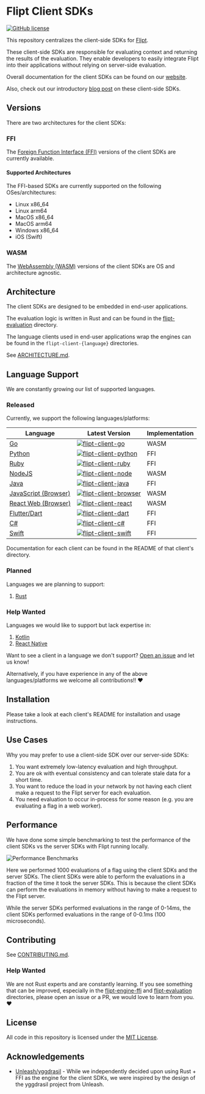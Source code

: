 # Flipt Client SDKs

[![GitHub license](https://img.shields.io/github/license/flipt-io/flipt-client-sdks)](https://github.com/flipt-io/flipt-client-sdks/blob/main/LICENSE)

This repository centralizes the client-side SDKs for [Flipt](https://github.com/flipt-io/flipt).

These client-side SDKs are responsible for evaluating context and returning the results of the evaluation. They enable developers to easily integrate Flipt into their applications without relying on server-side evaluation.

Overall documentation for the client SDKs can be found on our [website](https://www.flipt.io/docs/integration/client).

Also, check out our introductory [blog post](https://www.flipt.io/blog/new-client-side-evaluation) on these client-side SDKs.

## Versions

There are two architectures for the client SDKs:

### FFI

The [Foreign Function Interface (FFI)](https://en.wikipedia.org/wiki/Foreign_function_interface) versions of the client SDKs are currently available.

#### Supported Architectures

The FFI-based SDKs are currently supported on the following OSes/architectures:

- Linux x86_64
- Linux arm64
- MacOS x86_64
- MacOS arm64
- Windows x86_64
- iOS (Swift)

### WASM

The [WebAssembly (WASM)](https://webassembly.org/) versions of the client SDKs are OS and architecture agnostic.

## Architecture

The client SDKs are designed to be embedded in end-user applications.

The evaluation logic is written in Rust and can be found in the [flipt-evaluation](./flipt-evaluation/) directory.

The language clients used in end-user applications wrap the engines can be found in the `flipt-client-{language}` directories.

See [ARCHITECTURE.md](./ARCHITECTURE.md).

## Language Support

We are constantly growing our list of supported languages.

### Released

Currently, we support the following languages/platforms:

| Language                                       | Latest Version                                                                                                                                                                                | Implementation |
|------------------------------------------------|-----------------------------------------------------------------------------------------------------------------------------------------------------------------------------------------------|----------------|
| [Go](./flipt-client-go)                        | [![flipt-client-go](https://img.shields.io/github/v/tag/flipt-io/flipt-client-go?filter=v*&label=flipt-client-go)](https://github.com/flipt-io/flipt-client-go)                               | WASM           |
| [Python](./flipt-client-python)                | [![flipt-client-python](https://img.shields.io/pypi/v/flipt-client.svg)](https://pypi.org/project/flipt-client)                                                                               | FFI            |
| [Ruby](./flipt-client-ruby)                    | [![flipt-client-ruby](https://badge.fury.io/rb/flipt_client.svg)](https://badge.fury.io/rb/flipt_client)                                                                                      | FFI            |
| [NodeJS](./flipt-client-node)                  | [![flipt-client-node](https://img.shields.io/npm/v/@flipt-io/flipt-client?label=%40flipt-io%2Fflipt-client)](https://www.npmjs.com/package/@flipt-io/flipt-client)                            | WASM           |
| [Java](./flipt-client-java)                    | [![flipt-client-java](https://img.shields.io/maven-central/v/io.flipt/flipt-client-java?label=flipt-client-java)](https://central.sonatype.com/artifact/io.flipt/flipt-client-java)           | FFI            |
| [JavaScript (Browser)](./flipt-client-browser) | [![flipt-client-browser](https://img.shields.io/npm/v/@flipt-io/flipt-client-browser?label=%40flipt-io%2Fflipt-client-browser)](https://www.npmjs.com/package/@flipt-io/flipt-client-browser) | WASM           |
| [React Web (Browser)](./flipt-client-react)    | [![flipt-client-react](https://img.shields.io/npm/v/@flipt-io/flipt-client-react?label=%40flipt-io%2Fflipt-client-react)](https://www.npmjs.com/package/@flipt-io/flipt-client-react)         | WASM           |
| [Flutter/Dart](./flipt-client-dart)            | [![flipt-client-dart](https://img.shields.io/pub/v/flipt_client.svg)](https://pub.dev/packages/flipt_client)                                                                                  | FFI            |
| [C#](./flipt-client-csharp)                    | [![flipt-client-c#](https://img.shields.io/nuget/v/flipt.client)](https://www.nuget.org/packages/Flipt.Client/)                                                                               | FFI            |
| [Swift](./flipt-client-swift)                  | [![flipt-client-swift](https://img.shields.io/github/v/tag/flipt-io/flipt-client-swift?filter=v*&label=flipt-client-swift)](https://github.com/flipt-io/flipt-client-swift)                   | FFI            |

Documentation for each client can be found in the README of that client's directory.

### Planned

Languages we are planning to support:

1. [Rust](https://github.com/flipt-io/flipt-client-sdks/issues/83)

### Help Wanted

Languages we would like to support but lack expertise in:

1. [Kotlin](https://github.com/flipt-io/flipt-client-sdks/issues/264)
1. [React Native](https://github.com/flipt-io/flipt-client-sdks/issues/345)

Want to see a client in a language we don't support? [Open an issue](https://github.com/flipt-io/flipt-client-sdks/issues/new?assignees=&labels=new-language&projects=&template=new_language.yml) and let us know!

Alternatively, if you have experience in any of the above languages/platforms we welcome all contributions!! ❤️

## Installation

Please take a look at each client's README for installation and usage instructions.

## Use Cases

Why you may prefer to use a client-side SDK over our server-side SDKs:

1. You want extremely low-latency evaluation and high throughput.
1. You are ok with eventual consistency and can tolerate stale data for a short time.
1. You want to reduce the load in your network by not having each client make a request to the Flipt server for each evaluation.
1. You need evaluation to occur in-process for some reason (e.g. you are evaluating a flag in a web worker).

## Performance

We have done some simple benchmarking to test the performance of the client SDKs vs the server SDKs with Flipt running locally.

![Performance Benchmarks](.github/images/performance.png)

Here we performed 1000 evaluations of a flag using the client SDKs and the server SDKs. The client SDKs were able to perform the evaluations in a fraction of the time it took the server SDKs. This is because the client SDKs can perform the evaluations in memory without having to make a request to the Flipt server.

While the server SDKs performed evaluations in the range of 0-14ms, the client SDKs performed evaluations in the range of 0-0.1ms (100 microseconds).

## Contributing

See [CONTRIBUTING.md](./CONTRIBUTING.md).

### Help Wanted

We are not Rust experts and are constantly learning. If you see something that can be improved, especially in the [flipt-engine-ffi](./flipt-engine-ffi/) and [flipt-evaluation](./flipt-evaluation/) directories, please open an issue or a PR, we would love to learn from you. :heart:

## License

All code in this repository is licensed under the [MIT License](./LICENSE).

## Acknowledgements

- [Unleash/yggdrasil](https://github.com/Unleash/yggdrasil) - While we independently decided upon using Rust + FFI as the engine for the client SDKs, we were inspired by the design of the yggdrasil project from Unleash.
